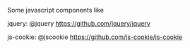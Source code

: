 Some javascript components like

jquery: @jquery https://github.com/jquery/jquery

js-cookie: @jscookie https://github.com/js-cookie/js-cookie
